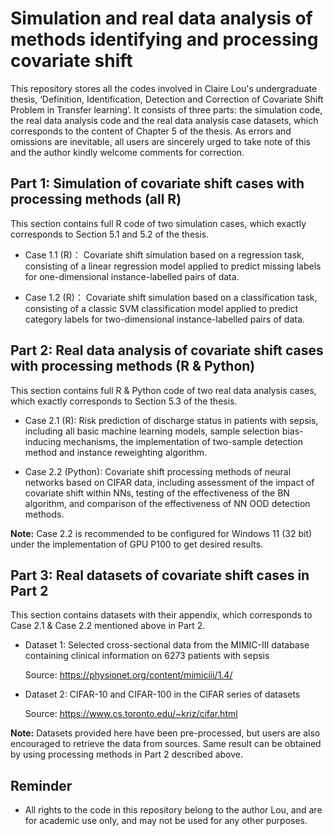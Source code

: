 # Simulation and real data analysis of methods identifying and processing covariate shift

This repository stores all the codes involved in Claire Lou's undergraduate thesis, ‘Definition, Identification, Detection and Correction of Covariate Shift Problem in Transfer learning’. It consists of three parts: the simulation code, the real data analysis code and the real data analysis case datasets, which corresponds to the content of Chapter 5 of the thesis. As errors and omissions are inevitable, all users are sincerely urged to take note of this and the author kindly welcome comments for correction.

## Part 1: Simulation of covariate shift cases with processing methods  (all R)

This section contains full R code of two simulation cases, which exactly corresponds to Section 5.1 and 5.2 of the thesis.

- Case 1.1 (R)： Covariate shift simulation based on a regression task, consisting of a linear regression model applied to predict missing labels for one-dimensional instance-labelled pairs of data.
  
- Case 1.2 (R)： Covariate shift simulation based on a classification task, consisting of a classic SVM classification model applied to predict category labels for two-dimensional instance-labelled pairs of data.

## Part 2: Real data analysis of covariate shift cases with processing methods  (R & Python)
This section contains full R & Python code of two real data analysis cases, which exactly corresponds to Section 5.3 of the thesis. 

- Case 2.1 (R):  Risk prediction of discharge status in patients with sepsis, including all basic machine learning models, sample selection bias-inducing mechanisms, the implementation of two-sample detection method and instance reweighting algorithm.
  
- Case 2.2 (Python):  Covariate shift processing methods of neural networks based on CIFAR data, including assessment of the impact of covariate shift within NNs, testing of the effectiveness of the BN algorithm, and comparison of the effectiveness of NN OOD detection methods.
  
**Note:** Case 2.2 is recommended to be configured for Windows 11 (32 bit) under the implementation of GPU P100 to get desired results.

## Part 3: Real datasets of covariate shift cases in Part 2
This section contains datasets with their appendix, which corresponds to Case 2.1 & Case 2.2 mentioned above in Part 2. 

- Dataset 1: Selected cross-sectional data from the MIMIC-III database containing clinical information on 6273 patients with sepsis

  Source: https://physionet.org/content/mimiciii/1.4/
  
- Dataset 2: CIFAR-10 and CIFAR-100 in the CIFAR series of datasets

  Source: https://www.cs.toronto.edu/~kriz/cifar.html

**Note:** Datasets provided here have been pre-processed, but users are also encouraged to retrieve the data from sources. Same result can be obtained by using processing methods in Part 2 described above.

## Reminder
- All rights to the code in this repository belong to the author Lou, and are for academic use only, and may not be used for any other purposes.

